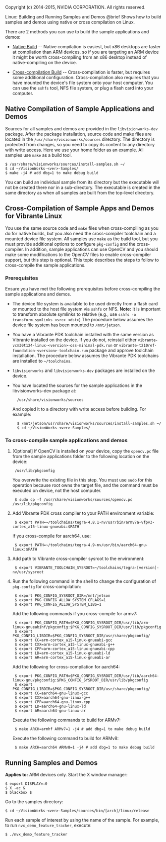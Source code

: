 Copyright (c) 2014-2015, NVIDIA CORPORATION.  All rights reserved.

Linux: Building and Running Samples and Demos
@brief Shows how to build samples and demos using native or cross compilation on Linux.

There are 2 methods you can use to build the sample applications and demos:

- [Native Build](#Native) -- Native compilation is easiest,
  but x86 desktops are faster at compilation than ARM devices,
  so if you are targeting an ARM device it might be worth cross-compiling
  from an x86 desktop instead of native-compiling on the device.

- [Cross-compilation Build](#Cross) -- Cross-compilation is faster,
  but requires some additional configuration. Cross-compilation also requires
  that you have mounted the device's file system onto your host computer. You can
  use the `sshfs` tool, NFS file system, or plug a flash card into your computer.

## Native Compilation of Sample Applications and Demos ##

Sources for all samples and demos are provided in the `libvisionworks-dev` package.
After the package installation, source code and make files are located in the
`/usr/share/visionworks/sources` directory. The directory is protected from changes,
so you need to copy its content to any directory with write access.
Here we use your home folder as an example.
All samples use `make` as a build tool.

    $ /usr/share/visionworks/sources/install-samples.sh ~/
    $ cd ~/VisionWorks-<ver>-Samples/
    $ make -j4 # add dbg=1 to make debug build

You can build an individual sample from its directory but the executable will
not be created there nor in a sub-directory. The executable is created in the same directory
as when all samples are built from the top-level directory.

## Cross-Compilation of Sample Apps and Demos for Vibrante Linux ##

You use the same source code and `make` files when cross-compiling as you do for native builds,
but you also need the cross-compiler toolchain and a mounted device file system.
All samples use `make` as the build tool, but you must provide additional options
to configure `pkg-config` and the cross-compiler.
In addition, sample applications can use OpenCV and you should make some modifications
to the OpenCV files to enable cross-compiler support, but this step is optional.
This topic describes the steps to follow to cross-compile the sample applications.

### Prerequisites

Ensure you have met the following prerequisites before cross-compiling the sample applications and demos.

- The device file system is available to be used directly from a flash card
  or mounted to the host file system via `sshfs` or NFS.
  **Note:** It is important to transform absolute symlinks to relative (e.g., use `sshfs -o transform_symlinks <src> <dst>`)
  The procedure below assumes the device file system has been mounted to `/mnt/jetson`.
- You have a Vibrante PDK toolchain installed with the same version as Vibrante installed on the device.
  If you do not, reinstall either `vibrante-vcm30t124-linux-<version>-oss-minimal-pdk.run` or
  `vibrante-t210ref-foundation-<version>-toolchain.run` package and approve toolchain installation.
  The procedure below assumes the Vibrante PDK toolchains are installed to `~/toolchains`.
- `libvisionworks` and `libvisionworks-dev` packages are installed on the device.

- You have located the sources for the sample applications in the libvisionworks-dev package at:

        /usr/share/visionworks/sources

    And copied it to a directory with write access before building. For example:

        $ /mnt/jetson/usr/share/visionworks/sources/install-samples.sh ~/
        $ cd ~/VisionWorks-<ver>-Samples/

### To cross-compile sample applications and demos

1. [Optional] If OpenCV is installed on your device, copy the `opencv.pc` file from the sample applications
   folder to the following location on the device:

        /usr/lib/pkgconfig

    You overwrite the existing file in this step.
    You must use `sudo` for this operation because root owns the target file,
    and the command must be executed on device, not the host computer.

        $ sudo cp -f /usr/share/visionworks/sources/opencv.pc /usr/lib/pkgconfig

2. Add Vibrante PDK cross compiler to your PATH environment variable:

        $ export PATH=~/toolchains/tegra-4.8.1-nv/usr/bin/armv7a-vfpv3-cortex_a15-linux-gnueabi:$PATH

    If you cross-compile for aarch64, use:

        $ export PATH=~/toolchains/tegra-4.9-nv/usr/bin/aarch64-gnu-linux:$PATH

3. Add path to Vibrante cross-compiler sysroot to the environment:

        $ export VIBRANTE_TOOLCHAIN_SYSROOT=~/toolchains/tegra-[version]-nv/usr/sysroot

4. Run the following command in the shell to change the configuration of `pkg-config` for cross-compilation:

        $ export PKG_CONFIG_SYSROOT_DIR=/mnt/jetson
        $ export PKG_CONFIG_ALLOW_SYSTEM_CFLAGS=1
        $ export PKG_CONFIG_ALLOW_SYSTEM_LIBS=1

    Add the following commands if you cross-compile for armv7:

        $ export PKG_CONFIG_PATH=$PKG_CONFIG_SYSROOT_DIR/usr/lib/arm-linux-gnueabihf/pkgconfig:$PKG_CONFIG_SYSROOT_DIR/usr/lib/pkgconfig
        $ export PKG_CONFIG_LIBDIR=$PKG_CONFIG_SYSROOT_DIR/usr/share/pkgconfig/
        $ export CC=arm-cortex_a15-linux-gnueabi-gcc
        $ export CXX=arm-cortex_a15-linux-gnueabi-g++
        $ export CPP=arm-cortex_a15-linux-gnueabi-cpp
        $ export LD=arm-cortex_a15-linux-gnueabi-ld
        $ export AR=arm-cortex_a15-linux-gnueabi-ar

    Add the following for cross-compilation for aarch64:

        $ export PKG_CONFIG_PATH=$PKG_CONFIG_SYSROOT_DIR/usr/lib/aarch64-linux-gnu/pkgconfig:$PKG_CONFIG_SYSROOT_DIR/usr/lib/pkgconfig
        $ export PKG_CONFIG_LIBDIR=$PKG_CONFIG_SYSROOT_DIR/usr/share/pkgconfig/
        $ export CC=aarch64-gnu-linux-gcc
        $ export CXX=aarch64-gnu-linux-g++
        $ export CPP=aarch64-gnu-linux-cpp
        $ export LD=aarch64-gnu-linux-ld
        $ export AR=aarch64-gnu-linux-ar

    Execute the following commands to build for ARMv7:

        $ make ARCH=armhf ARMv7=1 -j4 # add dbg=1 to make debug build

    Execute the following command to build for ARMv8:

        $ make ARCH=aarch64 ARMv8=1 -j4 # add dbg=1 to make debug build

## Running Samples and Demos ##

**Applies to:** ARM devices only. Start the X window manager:

    $ export DISPLAY=:0
    $ X -ac &
    $ blackbox $

Go to the samples directory:

    $ cd ~/VisionWorks-<ver>-Samples/sources/bin/[arch]/linux/release

Run each sample of interest by using the name of the sample. For example, to run `nvx_demo_feature_tracker`, execute:

    $ ./nvx_demo_feature_tracker

